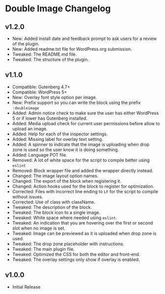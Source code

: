 # Double Image Changelog

## v1.2.0
* New: Added install date and feedback prompt to ask users for a review of the plugin.
* New: Added readme.txt file for WordPress.org submission.
* Tweaked: The README.md file.
* Tweaked: The structure of the plugin.

## v1.1.0

* Compatible: Gutenberg 4.7+
* Compatible: WordPress 5+
* New: Overlay font style option per image.
* New: Prefix support so you can write the block using the prefix `:doubleimage`
* Added: Admin notice check to make sure the user has either WordPress 5 or if lower has Gutenberg installed.
* Added: Media upload check for current user permissions before allow to upload an image.
* Added: Help for each of the inspector settings.
* Added: Missing label for overlay text setting.
* Added: A spinner to indicate that the image is uploading when drop zone is used so the user know it is doing something.
* Added: Language POT file.
* Removed: A lot of white space for the script to compile better using `eslint`
* Removed: Block wrapper file and added the wrapper directly instead.
* Changed: The image layout option names.
* Changed: The export of the block when registering it.
* Changed: Action hooks used for the block to register for optimization.
* Corrected: Files with incorrect line ending to `LF` for the script to compile without issues.
* Corrected: Use of class with className.
* Tweaked: The description of the block.
* Tweaked: The block icon to a single image.
* Tweaked: White space where needed using `eslint`.
* Tweaked: An indication that you are hovering over the first or second slot when no image is set.
* Tweaked: Image can be previewed as it is uploaded when drop zone is used.
* Tweaked: The drop zone placeholder with instructions.
* Tweaked: The main plugin file.
* Tweaked: Optimized the CSS for both the editor and front-end.
* Tweaked: The overlay settings only show if overlay is enabled.

## v1.0.0

* Initial Release